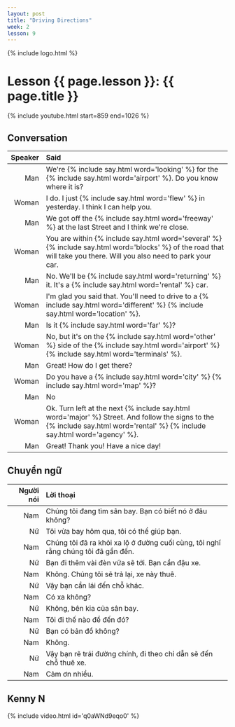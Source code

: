 ```yaml
---
layout: post
title: "Driving Directions"
week: 2
lesson: 9
---
```


{% include logo.html %}

# Lesson {{ page.lesson }}: {{ page.title }}

{% include youtube.html start=859 end=1026 %}

## Conversation

Speaker | Said
---: | :---
Man | We're {% include say.html word='looking' %} for the {% include say.html word='airport' %}. Do you know where it is?
Woman | I do. I just {% include say.html word='flew' %} in yesterday. I think I can help you.
Man | We got off the {% include say.html word='freeway' %} at the last Street and I think we're close.
Woman | You are within {% include say.html word='several' %} {% include say.html word='blocks' %} of the road that will take you there. Will you also need to park your car.
Man | No. We'll be {% include say.html word='returning' %} it. It's a {% include say.html word='rental' %} car.
Woman | I'm glad you said that. You'll need to drive to a {% include say.html word='different' %} {% include say.html word='location' %}.
Man | Is it {% include say.html word='far' %}?
Woman | No, but it's on the {% include say.html word='other' %} side of the {% include say.html word='airport' %} {% include say.html word='terminals' %}.
Man | Great! How do I get there?
Woman | Do you have a {% include say.html word='city' %} {% include say.html word='map' %}?
Man | No
Woman | Ok. Turn left at the next {% include say.html word='major' %} Street. And follow the signs to the {% include say.html word='rental' %} {% include say.html word='agency' %}.
Man | Great! Thank you! Have a nice day!

## Chuyển ngữ

Người nói | Lời thoại
---: | :---
Nam | Chúng tôi đang tìm sân bay. Bạn có biết nó ở đâu không?
Nữ| Tôi vừa bay hôm qua, tôi có thể giúp bạn.
Nam | Chúng tôi đã ra khỏi xa lộ ở đường cuối cùng, tôi nghĩ rằng chúng tôi đã gần đến.
Nữ | Bạn đi thêm vài đèn vữa sẽ tới. Bạn cần đậu xe.
Nam | Không. Chúng tôi sẽ trả lại, xe này thuê.
Nữ | Vậy bạn cần lái đến chỗ khác.
Nam | Có xa không?
Nữ | Không, bên kia của sân bay.
Nam | Tôi đi thế nào để đến đó?
Nữ | Bạn có bản đồ không?
Nam | Không.
Nữ | Vậy bạn rẽ trái đường chính, đi theo chỉ dẫn sẽ đến chỗ thuê xe.
Nam | Cảm ơn nhiều.

## Kenny N

{% include video.html id='q0aWNd9eqo0' %}